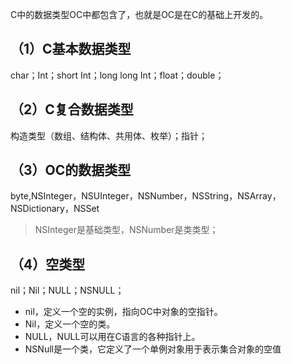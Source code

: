 C中的数据类型OC中都包含了，也就是OC是在C的基础上开发的。

## （1）C基本数据类型

char；Int；short Int；long long Int；float；double；

## （2）C复合数据类型

构造类型（数组、结构体、共用体、枚举）；指针；

## （3）OC的数据类型

byte,NSInteger，NSUInteger，NSNumber，NSString，NSArray， NSDictionary，NSSet
> NSInteger是基础类型，NSNumber是类类型；

## （4）空类型

nil；Nil；NULL；NSNULL；

* nil，定义一个空的实例，指向OC中对象的空指针。
* Nil，定义一个空的类。
* NULL，NULL可以用在C语言的各种指针上。
* NSNull是一个类，它定义了一个单例对象用于表示集合对象的空值
